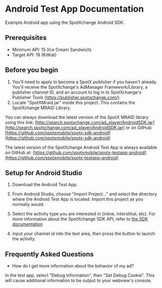 Android Test App Documentation
==============================

Example Android app using the SpotXchange Android SDK.

Prerequisites
-------------

  * Minimum API: 15 (Ice Cream Sandwich)
  * Target API: 19 (KitKat)

Before you begin
----------------
  1. You'll need to apply to become a SpotX publisher if you haven't already. 
You'll receive the SpotXchange's AdManager Framework/Library, a publisher channel ID, 
and an account to log in to SpotXchange's Publisher Tools (https://publisher.spotxchange.com/).
  2. Locate "SpotXMraid.jar" inside this project. This contains the SpotXchange MRAID Library.

You can always download the latest version of the SpotX MRAID library using this link:
[http://search.spotxchange.com/ad_player/AndroidSDK.jar](http://search.spotxchange.com/ad_player/AndroidSDK.jar)
or on GitHub:
[https://github.com/spotxmobile/spotx-sdk-android](https://github.com/spotxmobile/spotx-sdk-android)

The latest version of the SpotXchange Android Test App is always available on GitHub at:
[https://github.com/spotxmobile/spotx-testapp-android](https://github.com/spotxmobile/spotx-testapp-android)

Setup for Android Studio
------------------------

  1. Download the Android Test App.

  2. From Android Studio, choose "Import Project..." and select the directory where the Android Test App is located.
  Import this project as you normally would.

  3. Select the activity type you are interested in (inline, interstitial, etc).
  For more information about the SpotXchange SDK API, refer to [the SDK documentation](https://github.com/spotxmobile/spotx-sdk-android)

  4. Input your channel id into the text area, then press the button to launch the activity.

Frequently Asked Questions
--------------------------

  * How do I get more information about the behavior of my ad?

  In the test app, select "Debug Information", then "Set Debug Cookie". This will cause additional information to be output
  to your webview's console.
